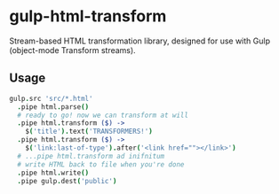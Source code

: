 # gulp-html-transform

Stream-based HTML transformation library, designed for use with Gulp
(object-mode Transform streams).

## Usage

```coffee
gulp.src 'src/*.html'
  .pipe html.parse()
  # ready to go! now we can transform at will
  .pipe html.transform ($) ->
    $('title').text('TRANSFORMERS!')
  .pipe html.transform ($) ->
    $('link:last-of-type').after('<link href=""></link>')
  # ...pipe html.transform ad inifnitum
  # write HTML back to file when you're done
  .pipe html.write()
  .pipe gulp.dest('public')
```

